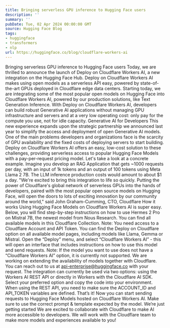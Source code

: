 ```yaml
---
title: Bringing serverless GPU inference to Hugging Face users
description: ''
summary: ''
pubDate: Tue, 02 Apr 2024 00:00:00 GMT
source: Hugging Face Blog
tags:
- huggingface
- transformers
- nlp
url: https://huggingface.co/blog/cloudflare-workers-ai
---
```


Bringing serverless GPU inference to Hugging Face users
Today, we are thrilled to announce the launch of Deploy on Cloudflare Workers AI, a new integration on the Hugging Face Hub. Deploy on Cloudflare Workers AI makes using open models as a serverless API easy, powered by state-of-the-art GPUs deployed in Cloudflare edge data centers. Starting today, we are integrating some of the most popular open models on Hugging Face into Cloudflare Workers AI, powered by our production solutions, like Text Generation Inference.
With Deploy on Cloudflare Workers AI, developers can build robust Generative AI applications without managing GPU infrastructure and servers and at a very low operating cost: only pay for the compute you use, not for idle capacity.
Generative AI for Developers
This new experience expands upon the strategic partnership we announced last year to simplify the access and deployment of open Generative AI models. One of the main problems developers and organizations face is the scarcity of GPU availability and the fixed costs of deploying servers to start building. Deploy on Cloudflare Workers AI offers an easy, low-cost solution to these challenges, providing serverless access to popular Hugging Face Models with a pay-per-request pricing model.
Let's take a look at a concrete example. Imagine you develop an RAG Application that gets ~1000 requests per day, with an input of 1k tokens and an output of 100 tokens using Meta Llama 2 7B. The LLM inference production costs would amount to about $1 a day.
"We're excited to bring this integration to life so quickly. Putting the power of Cloudflare's global network of serverless GPUs into the hands of developers, paired with the most popular open source models on Hugging Face, will open the doors to lots of exciting innovation by our community around the world," said John Graham-Cumming, CTO, Cloudflare
How it works
Using Hugging Face Models on Cloudflare Workers AI is super easy. Below, you will find step-by-step instructions on how to use Hermes 2 Pro on Mistral 7B, the newest model from Nous Research.
You can find all available models in this Cloudflare Collection.
Note: You need access to a Cloudflare Account and API Token.
You can find the Deploy on Cloudflare option on all available model pages, including models like Llama, Gemma or Mistral.
Open the “Deploy” menu, and select “Cloudflare Workers AI” - this will open an interface that includes instructions on how to use this model and send requests.
Note: If the model you want to use does not have a “Cloudflare Workers AI” option, it is currently not supported. We are working on extending the availability of models together with Cloudflare. You can reach out to us at api-enterprise@huggingface.co with your request.
The integration can currently be used via two options: using the Workers AI REST API or directly in Workers with the Cloudflare AI SDK. Select your preferred option and copy the code into your environment. When using the REST API, you need to make sure the ACCOUNT_ID
and API_TOKEN
variables are defined.
That’s it! Now you can start sending requests to Hugging Face Models hosted on Cloudflare Workers AI. Make sure to use the correct prompt & template expected by the model.
We’re just getting started
We are excited to collaborate with Cloudflare to make AI more accessible to developers. We will work with the Cloudflare team to make more models and experiences available to you!
